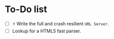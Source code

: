 # To-Do list

- [ ] :zap: Write the full and crash resilient `URL Server`.
- [ ] Lookup for a HTML5 fast parser.
